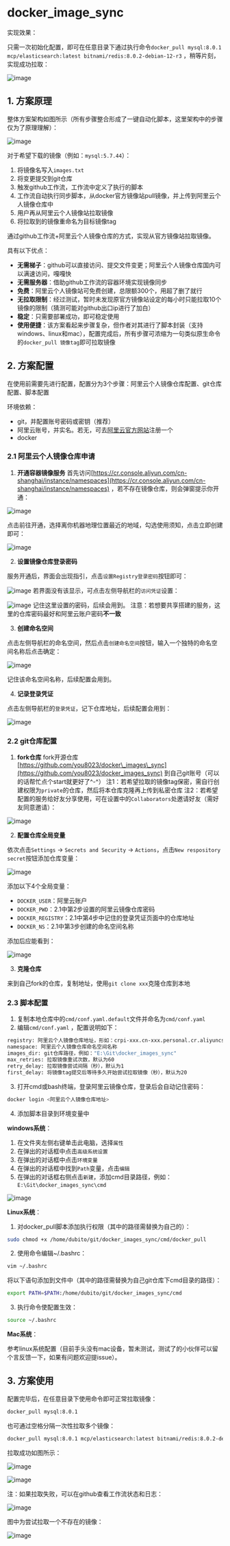 # docker_image_sync

实现效果：

只需一次初始化配置，即可在任意目录下通过执行命令`docker_pull mysql:8.0.1 mcp/elasticsearch:latest bitnami/redis:8.0.2-debian-12-r3` ，稍等片刻，实现成功拉取：

![image](images/ww_Fmsi6hCZpEdQk1Ed5HVWOmEilMCtHOZY-d8t6LO8.png)

## 1. 方案原理
整体方案架构如图所示（所有步骤整合形成了一键自动化脚本，这里架构中的步骤仅为了原理理解）：

![image](images/1Hzx3GkRTah01nNeN-21aWQmL7iOU1kM01XWq44px0Y.png)

对于希望下载的镜像（例如：`mysql:5.7.44`）：

1. 将镜像名写入`images.txt`
2. 将变更提交到git仓库
3. 触发github工作流，工作流中定义了执行的脚本
4. 工作流自动执行同步脚本，从docker官方镜像站pull镜像，并上传到阿里云个人镜像仓库中
5. 用户再从阿里云个人镜像站拉取镜像
6. 将拉取到的镜像重命名为目标镜像tag

通过github工作流+阿里云个人镜像仓库的方式，实现从官方镜像站拉取镜像。

具有以下优点：

* **无需梯子**：github可以直接访问、提交文件变更；阿里云个人镜像仓库国内可以满速访问，嘎嘎快
* **无需服务器**：借助github工作流的容器环境实现镜像同步
* **免费**：阿里云个人镜像站可免费创建，总限额300个，用超了删了就行
* **无拉取限制**：经过测试，暂时未发现原官方镜像站设定的每小时只能拉取10个镜像的限制（猜测可能对github出口ip进行了加白）
* **稳定**：只需要部署成功，即可稳定使用
* **使用便捷**：该方案看起来步骤复杂，但作者对其进行了脚本封装（支持windows、linux和mac），配置完成后，所有步骤可浓缩为一句类似原生命令的`docker_pull 镜像tag`即可拉取镜像

## 2. 方案配置
在使用前需要先进行配置，配置分为3个步骤：阿里云个人镜像仓库配置、git仓库配置、脚本配置

环境依赖：

* git，并配置账号密码或密钥（推荐）
* 阿里云账号，并实名。若无，可去[阿里云官方网站](http://https:www.aliyun.com)注册一个
* docker

### 2.1 阿里云个人镜像仓库申请
1. **开通容器镜像服务**
首先访问[https://cr.console.aliyun.com/cn-shanghai/instance/namespaces](https://cr.console.aliyun.com/cn-shanghai/instance/namespaces) ，若不存在镜像仓库，则会弹窗提示你开通：

![image](images/Z9qUEZDOINF1DILqfJ1b2whbEfpB45D2WR3Fa80Gfvs.png)

点击前往开通，选择离你机器地理位置最近的地域，勾选使用须知，点击立即创建即可：

![image](images/Vt7DKdVT0ro-0vyeACIH1gzJBH5AVpkxDmgXJRtWNNc.png)

2. **设置镜像仓库登录密码**

服务开通后，界面会出现指引，点击`设置Registry登录密码`按钮即可：

![image](images/L9AzIhVCrIgV9vmEZHzZJSjFfH9yANYgyj2zMxouEOo.png)
若界面没有该显示，可点击左侧导航栏的`访问凭证`设置：

![image](images/O61xhcEksHJFFPakoJSzQy9gJaXKBrP8_uERj3Fyaq8.png)
记住这里设置的密码，后续会用到。
注意：若想要共享搭建的服务，这里的仓库密码最好和阿里云账户密码**不一致**

3. **创建命名空间**

点击左侧导航栏的命名空间，然后点击`创建命名空间`按钮，输入一个独特的命名空间名称后点击确定：

![image](images/077GE2yiN_IRLeapyG-PvWwf2xKNMgeiVPtFWVIW-GA.png)

记住该命名空间名称，后续配置会用到。

4. **记录登录凭证**

点击左侧导航栏的`登录凭证`，记下仓库地址，后续配置会用到：

![image](images/ZAmOrv0YBHNUTkXsNDXVQw8V0JQB9XgL7y745orh41Q.png)

### 2.2 git仓库配置
1. **fork仓库**
fork开源仓库[https://github.com/you8023/docker\_images\_sync](https://github.com/you8023/docker_images_sync) 到自己git账号（可以的话帮忙点个start就更好了^-^）
注1：若希望拉取的镜像tag保密，需自行创建权限为`private`的仓库，然后将本仓库克隆再上传到私密仓库
注2：若希望配置的服务给好友分享使用，可在设置中的`Collaborators`处邀请好友（需好友同意邀请）：

![image](images/SsKRE6clANOjn8-WsjUJyKO7tv9YfNNsNtld16GSyK4.png)

2. **配置仓库全局变量**

依次点击`Settings` -> `Secrets and Security` -> `Actions`，点击`New respository secret`按钮添加仓库变量：

![image](images/GmgMGyEZwa6plkKIJ8xPCI-El1bqbw6p4JxHI7AlOZ8.png)

添加以下4个全局变量：

* `DOCKER_USER`：阿里云账户
* `DOCKER_PWD`：2.1中第2步设置的阿里云镜像仓库密码
* `DOCKER_REGISTRY`：2.1中第4步中记住的登录凭证页面中的仓库地址
* `DOCKER_NS`：2.1中第3步创建的命名空间名称

添加后应能看到：

![image](images/2mXJeH7EXEmEJUmmsRkmeG8Mxvc7O25_CHhS-kaA_4Q.png)

3. **克隆仓库**

来到自己fork的仓库，复制地址，使用`git clone xxx`克隆仓库到本地

### 2.3 脚本配置
1. 复制本地仓库中的`cmd/conf.yaml.default`文件并命名为`cmd/conf.yaml`
2. 编辑`cmd/conf.yaml` ，配置说明如下：

```bash
registry: 阿里云个人镜像仓库地址，形如：crpi-xxx.cn-xxx.personal.cr.aliyuncs.com
namespace: 阿里云个人镜像仓库命名空间名称
images_dir: git仓库路径，例如："E:\Git\docker_images_sync"
max_retries: 拉取镜像重试次数，默认为60
retry_delay: 拉取镜像尝试间隔（秒），默认为1
first_delay: 将镜像tag提交后等待多久开始尝试拉取镜像（秒），默认为20
```
3. 打开cmd或bash终端，登录阿里云镜像仓库，登录后会自动记住密码：

```bash
docker login <阿里云个人镜像仓库地址>
```
4. 添加脚本目录到环境变量中

**windows系统**：

   1. 在文件夹左侧右键单击此电脑，选择`属性`
   2. 在弹出的对话框中点击`高级系统设置`
   3. 在弹出的对话框中点击`环境变量`
   4. 在弹出的对话框中找到`Path`变量，点击`编辑`
   5. 在弹出的对话框右侧点击`新建`，添加cmd目录路径，例如：`E:\Git\docker_images_sync\cmd`

![image](images/kfL3Ax33ekj_5AxHTVWoMiLW0V4GyIswxozTbf36c4c.png)



**Linux系统**：

1. 对docker\_pull脚本添加执行权限（其中的路径需替换为自己的）：

```bash
sudo chmod +x /home/dubito/git/docker_images_sync/cmd/docker_pull
```
2. 使用命令编辑\~/.bashrc：

```bash
vim ~/.bashrc
```
将以下语句添加到文件中（其中的路径需替换为自己git仓库下cmd目录的路径）：

```bash
export PATH=$PATH:/home/dubito/git/docker_images_sync/cmd
```
3. 执行命令使配置生效：

```bash
source ~/.bashrc
```
**Mac系统**：

参考linux系统配置（目前手头没有mac设备，暂未测试，测试了的小伙伴可以留个言反馈一下，如果有问题欢迎提issue）。

## 3. 方案使用
配置完毕后，在任意目录下使用命令即可正常拉取镜像：

```bash
docker_pull mysql:8.0.1
```
也可通过空格分隔一次性拉取多个镜像：

```bash
docker_pull mysql:8.0.1 mcp/elasticsearch:latest bitnami/redis:8.0.2-debian-12-r3
```
拉取成功如图所示：

![image](images/ww_Fmsi6hCZpEdQk1Ed5HVWOmEilMCtHOZY-d8t6LO8.png)

![image](images/ZD617lo_YatCDRwQyONcx1nusgaiY2f2rzK3Hmu1Y60.png)

注：如果拉取失败，可以在github查看工作流状态和日志：

![image](images/dzHQr8NO2so_nKOUFh3lNtK8QgJBz_2G-ZJcgztwIrs.png)

图中为尝试拉取一个不存在的镜像：

![image](images/7lpqKhbf0FXcE5gHOndINgaN-e1glM2I8saTKnnyQaw.png)

